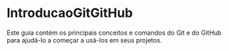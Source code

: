 # IntroducaoGitGitHub
Este guia contém os principais conceitos e comandos do Git e do GitHub para ajudá-lo a começar a usá-los em seus projetos.
